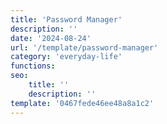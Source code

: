 ```yaml
---
title: 'Password Manager'
description: ''
date: '2024-08-24'
url: '/template/password-manager'
category: 'everyday-life'
functions:
seo:
    title: ''
    description: ''
template: '0467fede46ee48a8a1c2'
---
```

